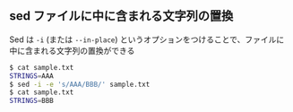 ## sed ファイルに中に含まれる文字列の置換

Sed は `-i` (または `--in-place`) というオプションをつけることで、ファイルに中に含まれる文字列の置換ができる



```bash
$ cat sample.txt
STRINGS=AAA
$ sed -i -e 's/AAA/BBB/' sample.txt
$ cat sample.txt
STRINGS=BBB
```